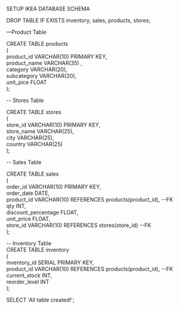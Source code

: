 SETUP IKEA DATABASE SCHEMA

DROP TABLE IF EXISTS inventory, sales, products, stores;

—Product Table

CREATE TABLE products  
(  
	product\_id VARCHAR(10) PRIMARY KEY,	  
	product\_name VARCHAR(35) ,  
	category	VARCHAR(20),  
	subcategory	VARCHAR(20),  
	unit\_pice FLOAT  
);

\-- Stores Table

CREATE TABLE stores  
(  
	store\_id	VARCHAR(10) PRIMARY KEY,  
	store\_name	VARCHAR(25),  
	city	VARCHAR(25),  
	country VARCHAR(25)  
);

\-- Sales Table

CREATE TABLE sales  
(  
	order\_id 	VARCHAR(10) PRIMARY KEY,  
	order\_date	DATE,  
	product\_id	VARCHAR(10) REFERENCES products(product\_id), \--FK  
	qty	INT,  
	discount\_percentage	FLOAT,  
	unit\_price FLOAT,	  
	store\_id VARCHAR(10) REFERENCES stores(store\_id) \--FK  
);

\-- Inventory Table  
CREATE TABLE inventory  
(  
	inventory\_id SERIAL PRIMARY KEY,  
	product\_id	VARCHAR(10) REFERENCES products(product\_id), \--FK  
	current\_stock 	INT,  
	reorder\_level INT  
);

SELECT 'All table created\!';

